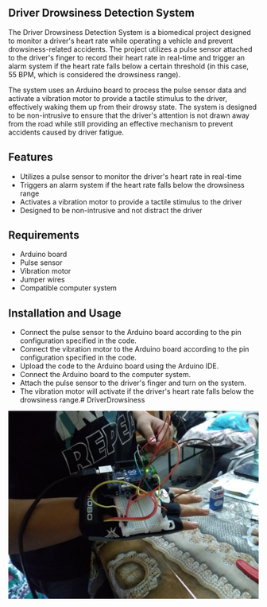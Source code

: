 ## Driver Drowsiness Detection System
The Driver Drowsiness Detection System is a biomedical project designed to monitor a driver's heart rate while operating a vehicle and prevent drowsiness-related accidents. The project utilizes a pulse sensor attached to the driver's finger to record their heart rate in real-time and trigger an alarm system if the heart rate falls below a certain threshold (in this case, 55 BPM, which is considered the drowsiness range).

The system uses an Arduino board to process the pulse sensor data and activate a vibration motor to provide a tactile stimulus to the driver, effectively waking them up from their drowsy state. The system is designed to be non-intrusive to ensure that the driver's attention is not drawn away from the road while still providing an effective mechanism to prevent accidents caused by driver fatigue.

## Features
- Utilizes a pulse sensor to monitor the driver's heart rate in real-time
- Triggers an alarm system if the heart rate falls below the drowsiness range
- Activates a vibration motor to provide a tactile stimulus to the driver
- Designed to be non-intrusive and not distract the driver

## Requirements
- Arduino board
- Pulse sensor
- Vibration motor
- Jumper wires
- Compatible computer system

## Installation and Usage
- Connect the pulse sensor to the Arduino board according to the pin configuration specified in the code.
- Connect the vibration motor to the Arduino board according to the pin configuration specified in the code.
- Upload the code to the Arduino board using the Arduino IDE.
- Connect the Arduino board to the computer system.
- Attach the pulse sensor to the driver's finger and turn on the system.
- The vibration motor will activate if the driver's heart rate falls below the drowsiness range.# DriverDrowsiness

![demo](image/dd.jpeg)
